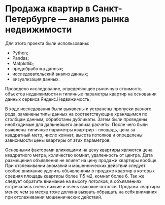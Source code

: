 # Продажа квартир в Санкт-Петербурге — анализ рынка недвижимости

Для этого проекта были использованы:
- Python;
- Pandas; 
- Matplotlib;
- предобработка данных;
- исследовательский анализ данных;
- визуализация данных.

Проведено исследование, определяющее рыночную стоимость объектов недвижимости и типичные параметры квартир на основании данных сервиса Яндекс.Недвижимость.

В ходе исследования были выявлены и устранены пропуски разного рода, заменены типы данных на соответствующие хранящимся по столбцам данным, обработаны дубликаты. Затем были проведены необходимые для дальнейшего анализа расчеты. После чего были выявлены типичные параметры квартрир - площадь, цена за квадратный метр, число комнат, высота потолков и определены зависимости цены квартиры от этих параметров.

Основными факторами влияющими на цену квартиры являются цена квадратного метра, количество комнат, удаленность от центра. Дата размещения объявления не влияет на цену продажи квартиры вообще. При отслеживании аномалий и мошеннических действий следует особое внимание уделить объявлениям о продаже квартир в которых средняя площадь квартиры более 115 м2, комнат более 6. Так же следует обратить внимание на высоту потолков, в объявлениях встречались очень низкие и очень высокие потолки. Продажа квартиры менее чем за месяц тоже должна вызвать обращать на себя внимания при отслеживании мошеннических действий.
